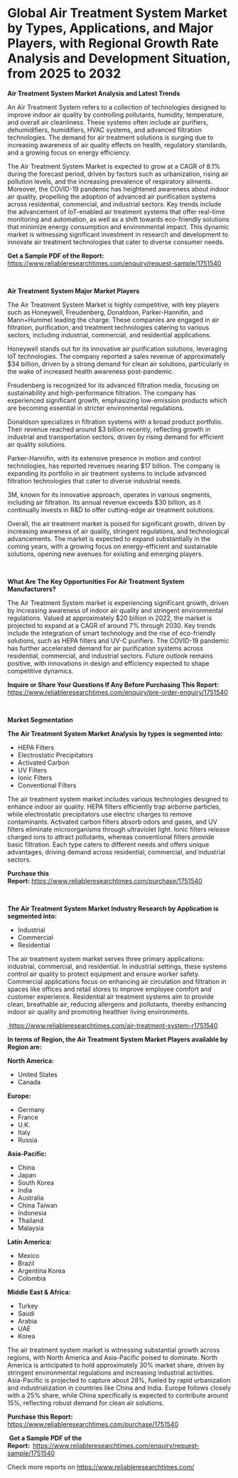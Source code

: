 <p><h1>Global Air Treatment System Market by Types, Applications, and Major Players, with Regional Growth Rate Analysis and Development Situation, from 2025 to 2032</h1></p><p><strong>Air Treatment System Market Analysis and Latest Trends</strong></p>
<p><p>An Air Treatment System refers to a collection of technologies designed to improve indoor air quality by controlling pollutants, humidity, temperature, and overall air cleanliness. These systems often include air purifiers, dehumidifiers, humidifiers, HVAC systems, and advanced filtration technologies. The demand for air treatment solutions is surging due to increasing awareness of air quality effects on health, regulatory standards, and a growing focus on energy efficiency.</p><p>The Air Treatment System Market is expected to grow at a CAGR of 8.1% during the forecast period, driven by factors such as urbanization, rising air pollution levels, and the increasing prevalence of respiratory ailments. Moreover, the COVID-19 pandemic has heightened awareness about indoor air quality, propelling the adoption of advanced air purification systems across residential, commercial, and industrial sectors. Key trends include the advancement of IoT-enabled air treatment systems that offer real-time monitoring and automation, as well as a shift towards eco-friendly solutions that minimize energy consumption and environmental impact. This dynamic market is witnessing significant investment in research and development to innovate air treatment technologies that cater to diverse consumer needs.</p></p>
<p><strong>Get a Sample PDF of the Report:&nbsp;</strong> <a href="https://www.reliableresearchtimes.com/enquiry/request-sample/1751540?utm_campaign=3576&utm_medium=2&utm_source=Github&utm_content=ia&utm_term=10042025&utm_id=air-treatment-system">https://www.reliableresearchtimes.com/enquiry/request-sample/1751540</a></p>
<p>&nbsp;</p>
<p><strong>Air Treatment System Major Market Players</strong></p>
<p><p>The Air Treatment System Market is highly competitive, with key players such as Honeywell, Freudenberg, Donaldson, Parker-Hannifin, and Mann+Hummel leading the charge. These companies are engaged in air filtration, purification, and treatment technologies catering to various sectors, including industrial, commercial, and residential applications.</p><p>Honeywell stands out for its innovative air purification solutions, leveraging IoT technologies. The company reported a sales revenue of approximately $34 billion, driven by a strong demand for clean air solutions, particularly in the wake of increased health awareness post-pandemic.</p><p>Freudenberg is recognized for its advanced filtration media, focusing on sustainability and high-performance filtration. The company has experienced significant growth, emphasizing low-emission products which are becoming essential in stricter environmental regulations.</p><p>Donaldson specializes in filtration systems with a broad product portfolio. Their revenue reached around $3 billion recently, reflecting growth in industrial and transportation sectors, driven by rising demand for efficient air quality solutions.</p><p>Parker-Hannifin, with its extensive presence in motion and control technologies, has reported revenues nearing $17 billion. The company is expanding its portfolio in air treatment systems to include advanced filtration technologies that cater to diverse industrial needs.</p><p>3M, known for its innovative approach, operates in various segments, including air filtration. Its annual revenue exceeds $30 billion, as it continually invests in R&D to offer cutting-edge air treatment solutions.</p><p>Overall, the air treatment market is poised for significant growth, driven by increasing awareness of air quality, stringent regulations, and technological advancements. The market is expected to expand substantially in the coming years, with a growing focus on energy-efficient and sustainable solutions, opening new avenues for existing and emerging players.</p></p>
<p>&nbsp;</p>
<p><strong>What Are The Key Opportunities For Air Treatment System Manufacturers?</strong></p>
<p><p>The Air Treatment System market is experiencing significant growth, driven by increasing awareness of indoor air quality and stringent environmental regulations. Valued at approximately $20 billion in 2022, the market is projected to expand at a CAGR of around 7% through 2030. Key trends include the integration of smart technology and the rise of eco-friendly solutions, such as HEPA filters and UV-C purifiers. The COVID-19 pandemic has further accelerated demand for air purification systems across residential, commercial, and industrial sectors. Future outlook remains positive, with innovations in design and efficiency expected to shape competitive dynamics.</p></p>
<p><strong>Inquire or Share Your Questions If Any Before Purchasing This Report:</strong> <a href="https://www.reliableresearchtimes.com/enquiry/pre-order-enquiry/1751540?utm_campaign=3576&utm_medium=2&utm_source=Github&utm_content=ia&utm_term=10042025&utm_id=air-treatment-system">https://www.reliableresearchtimes.com/enquiry/pre-order-enquiry/1751540</a></p>
<p>&nbsp;</p>
<p><strong>Market Segmentation</strong></p>
<p><strong>The Air Treatment System Market Analysis by types is segmented into:</strong></p>
<p><ul><li>HEPA Filters</li><li>Electrostatic Precipitators</li><li>Activated Carbon</li><li>UV Filters</li><li>Ionic Filters</li><li>Conventional Filters</li></ul></p>
<p><p>The air treatment system market includes various technologies designed to enhance indoor air quality. HEPA filters efficiently trap airborne particles, while electrostatic precipitators use electric charges to remove contaminants. Activated carbon filters absorb odors and gases, and UV filters eliminate microorganisms through ultraviolet light. Ionic filters release charged ions to attract pollutants, whereas conventional filters provide basic filtration. Each type caters to different needs and offers unique advantages, driving demand across residential, commercial, and industrial sectors.</p></p>
<p><strong>Purchase this Report:&nbsp;</strong><a href="https://www.reliableresearchtimes.com/purchase/1751540?utm_campaign=3576&utm_medium=2&utm_source=Github&utm_content=ia&utm_term=10042025&utm_id=air-treatment-system">https://www.reliableresearchtimes.com/purchase/1751540</a></p>
<p>&nbsp;</p>
<p><strong>The Air Treatment System Market Industry Research by Application is segmented into:</strong></p>
<p><ul><li>Industrial</li><li>Commercial</li><li>Residential</li></ul></p>
<p><p>The air treatment system market serves three primary applications: industrial, commercial, and residential. In industrial settings, these systems control air quality to protect equipment and ensure worker safety. Commercial applications focus on enhancing air circulation and filtration in spaces like offices and retail stores to improve employee comfort and customer experience. Residential air treatment systems aim to provide clean, breathable air, reducing allergens and pollutants, thereby enhancing indoor air quality and promoting healthier living environments.</p></p>
<p><a href="https://www.reliableresearchtimes.com/air-treatment-system-r1751540?utm_campaign=3576&utm_medium=2&utm_source=Github&utm_content=ia&utm_term=10042025&utm_id=air-treatment-system">&nbsp;https://www.reliableresearchtimes.com/air-treatment-system-r1751540</a></p>
<p><strong>In terms of Region, the Air Treatment System Market Players available by Region are:</strong></p>
<p>
    <p> <strong> North America: </strong>
        <ul>
            <li>United States</li>
            <li>Canada</li>
        </ul>
        </p> 
    <p> <strong> Europe: </strong>
        <ul>
            <li>Germany</li>
            <li>France</li>
            <li>U.K.</li>
            <li>Italy</li>
            <li>Russia</li>
        </ul>
        </p> 
    <p> <strong> Asia-Pacific: </strong>
        <ul>
            <li>China</li>
            <li>Japan</li>
            <li>South Korea</li>
            <li>India</li>
            <li>Australia</li>
            <li>China Taiwan</li>
            <li>Indonesia</li>
            <li>Thailand</li>
            <li>Malaysia</li>
        </ul>
        </p> 
    <p> <strong> Latin America: </strong>
        <ul>
            <li>Mexico</li>
            <li>Brazil</li>
            <li>Argentina Korea</li>
            <li>Colombia</li>
        </ul>
        </p> 
    <p> <strong> Middle East & Africa: </strong>
        <ul>
            <li>Turkey</li>
            <li>Saudi</li>
            <li>Arabia</li>
            <li>UAE</li>
            <li>Korea</li>
        </ul>
    </p>
    </p>
<p><p>The air treatment system market is witnessing substantial growth across regions, with North America and Asia-Pacific poised to dominate. North America is anticipated to hold approximately 30% market share, driven by stringent environmental regulations and increasing industrial activities. Asia-Pacific is projected to capture about 28%, fueled by rapid urbanization and industrialization in countries like China and India. Europe follows closely with a 25% share, while China specifically is expected to contribute around 15%, reflecting robust demand for clean air solutions.</p></p>
<p><strong>Purchase this Report: </strong><a href="https://www.reliableresearchtimes.com/purchase/1751540?utm_campaign=3576&utm_medium=2&utm_source=Github&utm_content=ia&utm_term=10042025&utm_id=air-treatment-system">https://www.reliableresearchtimes.com/purchase/1751540</a></p>
<p>&nbsp;<strong>Get a Sample PDF of the Report:&nbsp;&nbsp;</strong><a href="https://www.reliableresearchtimes.com/enquiry/request-sample/1751540?utm_campaign=3576&utm_medium=2&utm_source=Github&utm_content=ia&utm_term=10042025&utm_id=air-treatment-system">https://www.reliableresearchtimes.com/enquiry/request-sample/1751540</a></p>
<p><strong></strong></p>
<p>Check more reports on <a href="https://www.reliableresearchtimes.com/?utm_campaign=3576&utm_medium=2&utm_source=Github&utm_content=ia&utm_term=10042025&utm_id=air-treatment-system">https://www.reliableresearchtimes.com/</a></p>